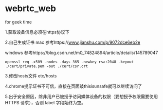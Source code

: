 # webrtc_web
for geek time

1.获取设备信息必须在https协议下

2.自己生成证书
mac
参考https://www.jianshu.com/p/9072dce6eb2e

windows
参考https://blog.csdn.net/m0_74824894/article/details/145789047

```
openssl req -x509 -nodes -days 365 -newkey rsa:2048 -keyout ./cert/private.pem -out ./cert/csr.crt
```


3.修改hosts文件 etc/hosts

4.chrome提示证书不可信，直接在页面敲thisisunsafe就可以继续访问了

5.出于安全原因，除非用户已被授予访问媒体设备的权限（要想授予权限需要使用 HTTPS 请求），否则 label 字段始终为空。

